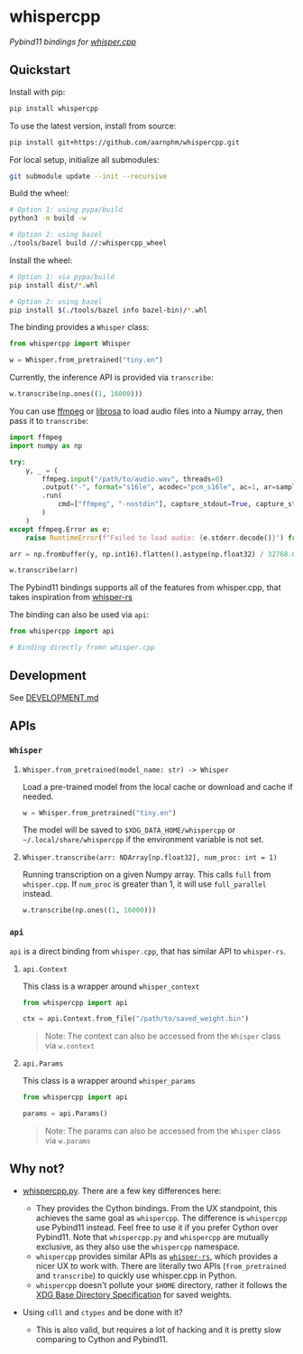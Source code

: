 # whispercpp

_Pybind11 bindings for [whisper.cpp](https://github.com/ggerganov/whisper.cpp.git)_

## Quickstart

Install with pip:

```bash
pip install whispercpp
```

To use the latest version, install from source:

```bash
pip install git+https://github.com/aarnphm/whispercpp.git
```

For local setup, initialize all submodules:

```bash
git submodule update --init --recursive
```

Build the wheel:

```bash
# Option 1: using pypa/build
python3 -m build -w

# Option 2: using bazel
./tools/bazel build //:whispercpp_wheel
```

Install the wheel:

```bash
# Option 1: via pypa/build
pip install dist/*.whl

# Option 2: using bazel
pip install $(./tools/bazel info bazel-bin)/*.whl
```

The binding provides a `Whisper` class:

```python
from whispercpp import Whisper

w = Whisper.from_pretrained("tiny.en")
```

Currently, the inference API is provided via `transcribe`:

```python
w.transcribe(np.ones((1, 16000)))
```

You can use [ffmpeg](https://github.com/kkroening/ffmpeg-python) or [librosa](https://librosa.org/doc/main/index.html)
to load audio files into a Numpy array, then pass it to `transcribe`:

```python
import ffmpeg
import numpy as np

try:
    y, _ = (
        ffmpeg.input("/path/to/audio.wav", threads=0)
        .output("-", format="s16le", acodec="pcm_s16le", ac=1, ar=sample_rate)
        .run(
            cmd=["ffmpeg", "-nostdin"], capture_stdout=True, capture_stderr=True
        )
    )
except ffmpeg.Error as e:
    raise RuntimeError(f"Failed to load audio: {e.stderr.decode()}") from e

arr = np.frombuffer(y, np.int16).flatten().astype(np.float32) / 32768.0

w.transcribe(arr)
```

The Pybind11 bindings supports all of the features from whisper.cpp, that takes inspiration from
[whisper-rs](https://github.com/tazz4843/whisper-rs)

The binding can also be used via `api`:

```python
from whispercpp import api

# Binding directly fromn whisper.cpp
```

## Development

See [DEVELOPMENT.md](./DEVELOPMENT.md)

## APIs

### `Whisper`

1. `Whisper.from_pretrained(model_name: str) -> Whisper`

   Load a pre-trained model from the local cache or download and cache if needed.

   ```python
   w = Whisper.from_pretrained("tiny.en")
   ```

   The model will be saved to `$XDG_DATA_HOME/whispercpp` or `~/.local/share/whispercpp` if the environment variable is
   not set.

2. `Whisper.transcribe(arr: NDArray[np.float32], num_proc: int = 1)`

   Running transcription on a given Numpy array. This calls `full` from `whisper.cpp`. If `num_proc` is greater than 1,
   it will use `full_parallel` instead.

   ```python
   w.transcribe(np.ones((1, 16000)))
   ```

### `api`

`api` is a direct binding from `whisper.cpp`, that has similar API to `whisper-rs`.

1. `api.Context`

   This class is a wrapper around `whisper_context`

   ```python
   from whispercpp import api

   ctx = api.Context.from_file("/path/to/saved_weight.bin")
   ```

   > Note: The context can also be accessed from the `Whisper` class via `w.context`

2. `api.Params`

   This class is a wrapper around `whisper_params`

   ```python
   from whispercpp import api

   params = api.Params()
   ```

   > Note: The params can also be accessed from the `Whisper` class via `w.params`

## Why not?

* [whispercpp.py](https://github.com/stlukey/whispercpp.py). There are a few key differences here:

  * They provides the Cython bindings. From the UX standpoint, this achieves the same goal as `whispercpp`. The difference is `whispercpp` use Pybind11 instead.
     Feel free to use it if you prefer Cython over Pybind11. Note that `whispercpp.py` and `whispercpp` are mutually exclusive, as they also use the `whispercpp` namespace.
  * `whispercpp` provides similar APIs as [`whisper-rs`](https://github.com/tazz4843/whisper-rs), which provides a nicer UX to work with. There are literally two APIs (`from_pretrained` and `transcribe`) to quickly use whisper.cpp in Python.
  * `whispercpp` doesn't pollute your `$HOME` directory, rather it follows the [XDG Base Directory Specification](https://specifications.freedesktop.org/basedir-spec/basedir-spec-latest.html) for saved weights.

* Using `cdll` and `ctypes` and be done with it?

  * This is also valid, but requires a lot of hacking and it is pretty slow comparing to Cython and Pybind11.
